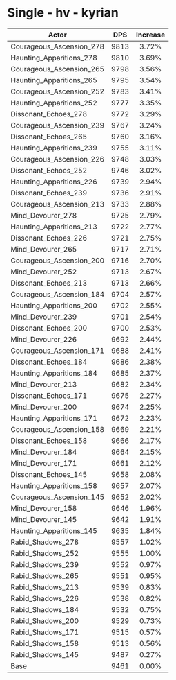 # Single - hv - kyrian
| Actor | DPS | Increase |
|---|:---:|:---:|
|Courageous_Ascension_278|9813|3.72%|
|Haunting_Apparitions_278|9810|3.69%|
|Courageous_Ascension_265|9798|3.56%|
|Haunting_Apparitions_265|9795|3.54%|
|Courageous_Ascension_252|9783|3.41%|
|Haunting_Apparitions_252|9777|3.35%|
|Dissonant_Echoes_278|9772|3.29%|
|Courageous_Ascension_239|9767|3.24%|
|Dissonant_Echoes_265|9760|3.16%|
|Haunting_Apparitions_239|9755|3.11%|
|Courageous_Ascension_226|9748|3.03%|
|Dissonant_Echoes_252|9746|3.02%|
|Haunting_Apparitions_226|9739|2.94%|
|Dissonant_Echoes_239|9736|2.91%|
|Courageous_Ascension_213|9733|2.88%|
|Mind_Devourer_278|9725|2.79%|
|Haunting_Apparitions_213|9722|2.77%|
|Dissonant_Echoes_226|9721|2.75%|
|Mind_Devourer_265|9717|2.71%|
|Courageous_Ascension_200|9716|2.70%|
|Mind_Devourer_252|9713|2.67%|
|Dissonant_Echoes_213|9713|2.66%|
|Courageous_Ascension_184|9704|2.57%|
|Haunting_Apparitions_200|9702|2.55%|
|Mind_Devourer_239|9701|2.54%|
|Dissonant_Echoes_200|9700|2.53%|
|Mind_Devourer_226|9692|2.44%|
|Courageous_Ascension_171|9688|2.41%|
|Dissonant_Echoes_184|9686|2.38%|
|Haunting_Apparitions_184|9685|2.37%|
|Mind_Devourer_213|9682|2.34%|
|Dissonant_Echoes_171|9675|2.27%|
|Mind_Devourer_200|9674|2.25%|
|Haunting_Apparitions_171|9672|2.23%|
|Courageous_Ascension_158|9669|2.21%|
|Dissonant_Echoes_158|9666|2.17%|
|Mind_Devourer_184|9664|2.15%|
|Mind_Devourer_171|9661|2.12%|
|Dissonant_Echoes_145|9658|2.08%|
|Haunting_Apparitions_158|9657|2.07%|
|Courageous_Ascension_145|9652|2.02%|
|Mind_Devourer_158|9646|1.96%|
|Mind_Devourer_145|9642|1.91%|
|Haunting_Apparitions_145|9635|1.84%|
|Rabid_Shadows_278|9557|1.02%|
|Rabid_Shadows_252|9555|1.00%|
|Rabid_Shadows_239|9552|0.97%|
|Rabid_Shadows_265|9551|0.95%|
|Rabid_Shadows_213|9539|0.83%|
|Rabid_Shadows_226|9538|0.82%|
|Rabid_Shadows_184|9532|0.75%|
|Rabid_Shadows_200|9529|0.73%|
|Rabid_Shadows_171|9515|0.57%|
|Rabid_Shadows_158|9513|0.56%|
|Rabid_Shadows_145|9487|0.27%|
|Base|9461|0.00%|
